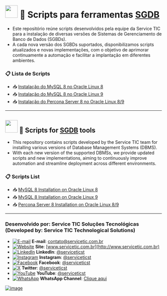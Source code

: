 # <img src="https://flagcdn.com/w40/br.png" width="40"> 🧩 Scripts para ferramentas [SGDB](https://www.mysql.com/)

- Este repositório reúne scripts desenvolvidos pela equipe da Service TIC para a instalação de diversas versões de Sistemas de Gerenciamento de Banco de Dados (SGBDs).
- A cada nova versão dos SGBDs suportados, disponibilizamos scripts atualizados e novas implementações, com o objetivo de aprimorar continuamente a automação e facilitar a implantação em diferentes ambientes.


### 📋 Lista de Scripts
- 📥 [Instalação do MySQL 8 no Oracle Linux 8](https://github.com/serviceticst/sgdb/releases/tag/1.0.0)
- 📥 [Instalação do MySQL 8 no Oracle Linux 9](https://github.com/serviceticst/sgdb/releases/tag/1.1.0)
- 📥 [Instalação do Percona Server 8 no Oracle Linux 8/9](https://github.com/serviceticst/sgdb/releases/tag/2.0.0)

***

## <img src="https://flagcdn.com/w40/us.png" width="40"> 🧩 Scripts for [SGDB](https://www.mysql.com/) tools
- This repository contains scripts developed by the Service TIC team for installing various versions of Database Management Systems (DBMS).
- With each new version of the supported DBMSs, we provide updated scripts and new implementations, aiming to continuously improve automation and streamline deployment across different environments.

### 📋 Scripts List

- 📥 [MySQL 8 Installation on Oracle Linux 8](https://github.com/serviceticst/sgdb/releases/tag/1.0.0)
- 📥 [MySQL 8 Installation on Oracle Linux 9](https://github.com/serviceticst/sgdb/releases/tag/1.1.0)
- 📥 [Percona Server 8 Installation on Oracle Linux 8/9](https://github.com/serviceticst/sgdb/releases/tag/2.0.0)


***
### Desenvolvido por: Service TIC Soluções Tecnológicas (Developed by: Service TIC Technological Solutions)

- [![E-mail](https://img.icons8.com/ios-filled/16/ffffff/mail.png)](mailto:contato@servicetic.com.br) **E-mail**: [contato@servicetic.com.br](mailto:contato@servicetic.com.br)
- [![Website](https://img.icons8.com/ios-filled/16/ffffff/domain.png)](http://www.servicetic.com.br) **Site**: [www.servicetic.com.br](http://www.servicetic.com.br)
- [![LinkedIn](https://img.icons8.com/ios-filled/16/ffffff/linkedin-circled.png)](https://www.linkedin.com/company/serviceticst) **LinkedIn**: [@serviceticst](https://www.linkedin.com/company/serviceticst)
- [![Instagram](https://img.icons8.com/ios-filled/16/ffffff/instagram-new.png)](https://www.instagram.com/serviceticst) **Instagram**: [@serviceticst](https://www.instagram.com/serviceticst)
- [![Facebook](https://img.icons8.com/ios-filled/16/ffffff/facebook-new.png)](https://www.facebook.com/serviceticst) **Facebook**: [@serviceticst](https://www.facebook.com/serviceticst)
- [![X](https://img.icons8.com/ios-filled/16/ffffff/x.png)](https://x.com/serviceticst) **Twitter**: [@serviceticst](https://x.com/serviceticst)
- [![YouTube](https://img.icons8.com/ios-filled/16/ffffff/youtube-squared.png)](https://youtube.com/c/serviceticst) **YouTube**: [@serviceticst](https://youtube.com/c/serviceticst)
- [![WhatsApp](https://img.icons8.com/ios-filled/16/ffffff/whatsapp.png)](https://whatsapp.com/channel/0029VaAkV3P59PwXAiDepu3N) **WhatsApp Channel**: [Clique aqui](https://whatsapp.com/channel/0029VaAkV3P59PwXAiDepu3N)

[![image](https://github.com/user-attachments/assets/17192a13-f0b6-4531-add0-99c7f46c24b0)](https://servicetic.com.br/links/)
